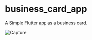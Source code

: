 # business_card_app

A Simple Flutter app as a business card.

![Capture](https://github.com/abdalrahmanabs/business-card-flutter/assets/58333909/e69fda40-d4c4-4165-b3db-9d1665a4a318)
